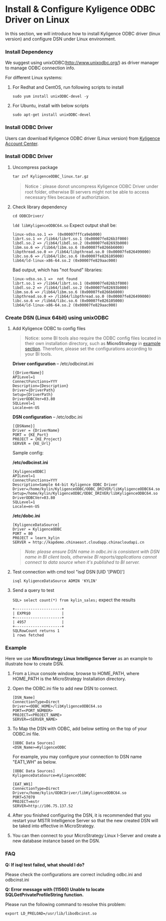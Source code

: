 # Install & Configure Kyligence ODBC Driver on Linux

In this section, we will introduce how to install Kyligence ODBC driver (linux version) and configure DSN under Linux environment. 

### Install Dependency

We suggest using unixODBC(http://www.unixodbc.org/) as driver manager to manage ODBC connection info.

For different Linux systems:

1. For Redhat and CentOS, run following scripts to install

   `sudo yum install unixODBC-devel -y` 

2. For Ubuntu, install with below scripts

   `sudo apt-get install unixODBC-devel`

### Install ODBC Driver

Users can download Kyligence ODBC driver (Linux version) from [Kyligence Account Center](http://account.kyligence.io).

### Install ODBC Driver

1. Uncompress package

   `tar zxf KyligenceODBC_linux.tar.gz`

   > Notice：please donot uncompress Kyligence ODBC Driver under root folder, otherwise BI servers might not be able to access necessary files because of authoriztaion.

2. Check library dependency

   `cd ODBCDriver/`

   `ldd libKyligenceODBC64.so`
   Expect output shall be:

	```
    linux-vdso.so.1 =>  (0x00007fffca9eb000)
    librt.so.1 => /lib64/librt.so.1 (0x00007fe826b3f000)
    libdl.so.2 => /lib64/libdl.so.2 (0x00007fe82693b000)
    libm.so.6 => /lib64/libm.so.6 (0x00007fe8266b6000)
    libpthread.so.0 => /lib64/libpthread.so.0 (0x00007fe826499000)
    libc.so.6 => /lib64/libc.so.6 (0x00007fe826105000)
    lib64/ld-linux-x86-64.so.2 (0x00007fe829aac000)
   ```

    Bad output, which has "not found" libraries:

    ```
    linux-vdso.so.1 =>  not found
    librt.so.1 => /lib64/librt.so.1 (0x00007fe826b3f000)
    libdl.so.2 => /lib64/libdl.so.2 (0x00007fe82693b000)
    libm.so.6 => /lib64/libm.so.6 (0x00007fe8266b6000)
    libpthread.so.0 => /lib64/libpthread.so.0 (0x00007fe826499000)
    libc.so.6 => /lib64/libc.so.6 (0x00007fe826105000)
    lib64/ld-linux-x86-64.so.2 (0x00007fe829aac000)
	 ```

### Create DSN (Linux 64bit) using unixODBC

1. Add Kyligence ODBC to config files

   > Notice: some BI tools also require the ODBC config files located in their own installation directory, such as **MicroStrategy** in [example section](#Example). Therefore, please set the configurations according to your BI tools.

   **Driver configuration** – /etc/odbcinst.ini

   ```
   [{DriverName}]
   APILevel=1
   ConnectFunctions=YYY
   Description={Description}
   Driver={DriverPath}
   Setup={DriverPath}
   DriverODBCVer=03.80
   SQLLevel=1
   Locale=en-US
   ```

   **DSN configuration** – /etc/odbc.ini 

   ```
   [{DSName}]
   Driver = {DriverName}
   PORT = {KE_Port}
   PROJECT = {KE_Project}
   SERVER = {KE_Url}
   ```

   Sample config: 

   **/etc/odbcinst.ini**

   ```
   [KyligenceODBC]
   APILevel=1
   ConnectFunctions=YYY
   Description=Sample 64-bit Kyligence ODBC Driver
   Driver=/home/kylin/KyligenceODBC/ODBC_DRIVER/libKyligenceODBC64.so
   Setup=/home/kylin/KyligenceODBC/ODBC_DRIVER/libKyligenceODBC64.so
   DriverODBCVer=03.80
   SQLLevel=1
   Locale=en-US
   ```

   **/etc/dobc.ini**

   ```
   [KyligenceDataSource]
   Driver = KyligenceODBC
   PORT = 80
   PROJECT = learn_kylin
   SERVER = http://kapdemo.chinaeast.cloudapp.chinacloudapi.cn
   ```

   > *Note: please ensure DSN name in odbc.ini is consistent with DSN name in BI client tools, otherwise BI reports/applications cannot connect to data source when it's published to BI server.*

2. Test connection with cmd tool "isql DSN [UID '[PWD]']

   `isql KyligenceDataSource ADMIN 'KYLIN'`

3. Send a query to test 

   `SQL> select count(*) from kylin_sales;`
   expect the results

   ```
   +---------------------+
   | EXPR$0              |
   +---------------------+
   | 4957                |
   +---------------------+
   SQLRowCount returns 1
   1 rows fetched
   ```

### Example

Here we use **MicroStrategy Linux Intelligence Server** as an example to illustrate how to create DSN.

1. From a Linux console window, browse to HOME_PATH, where HOME_PATH is the MicroStrategy Installation directory.
2. Open the ODBC.ini file to add new DSN to connect. 

    ```
    [DSN_Name]
    ConnectionType=Direct
    Driver=<ODBC_HOME>/libKyligenceODBC64.so
    PORT=<PORT_NUMBER>
    PROJECT=<PROJECT_NAME>
    SERVER=<SERVER_NAME>
    ```

1. To Map the DSN with ODBC, add below setting on the top of your ODBC.ini file. 

    ```
    [ODBC Data Sources]
    <DSN_Name>=KyligenceODBC
    ```

    For example, you may configure your connection to DSN name "EAT1_WH" as below.

    ```
    [ODBC Data Sources]
    KyligenceDataSource=KyligenceODBC

    [EAT_WH1]
    ConnectionType=Direct
    Driver=/home/kylin/ODBCDriver/libKyligenceODBC64.so
    PORT=57070
    PROJECT=mstr
    SERVER=http://106.75.137.52
    ```

1. After you finished configuring the DSN, it is recommended that you restart your MSTR Intelligence Server so that the new created DSN will be taked into effective in MicroStrategy. 
2. You can then connect to your MicroStrategy Linux I-Server and create a new database instance based on the DSN.

### FAQ

**Q: If isql test failed, what should I do?**

Please check the configurations are correct including odbc.ini and odbcinst.ini

**Q: Error message with (11560) Unable to locate SQLGetPrivateProfileString function.**

Please run the following command to resolve this problem:   

`export LD_PRELOAD=/usr/lib/libodbcinst.so`



